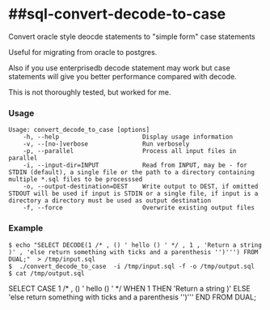 ##sql-convert-decode-to-case
==================

Convert oracle style deocde statements to "simple form" case statements

Useful for migrating from oracle to postgres.

Also if you use enterprisedb decode statement may work but case statements will give you better performance compared with decode. 

This is not thoroughly tested, but worked for me.

### Usage
    Usage: convert_decode_to_case [options]
        -h, --help                       Display usage information
        -v, --[no-]verbose               Run verbosely
        -p, --parallel                   Process all input files in parallel
        -i, --input-dir=INPUT            Read from INPUT, may be - for STDIN (default), a single file or the path to a directory containing multiple *.sql files to be processsed
        -o, --output-destination=DEST    Write output to DEST, if omitted STDOUT will be used if input is STDIN or a single file, if input is a directory a directory must be used as output destination
        -f, --force                      Overwrite existing output files

### Example

    $ echo "SELECT DECODE(1 /* , () ' hello () ' */ , 1 , 'Return a string )' , 'else return something with ticks and a parenthesis '')''') FROM DUAL;"  > /tmp/input.sql
    $  ./convert_decode_to_case  -i /tmp/input.sql -f -o /tmp/output.sql
    $ cat /tmp/output.sql 
SELECT  CASE 1 /* , () ' hello () ' */  WHEN  1  THEN  'Return a string )'  ELSE  'else return something with ticks and a parenthesis '')''' END  FROM DUAL;
